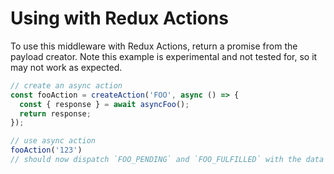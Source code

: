# Using with Redux Actions

To use this middleware with Redux Actions, return a promise from the payload creator. Note this example is experimental and not tested for, so it may not work as expected.

```js
// create an async action
const fooAction = createAction('FOO', async () => {
  const { response } = await asyncFoo();
  return response;
});

// use async action
fooAction('123')
// should now dispatch `FOO_PENDING` and `FOO_FULFILLED` with the data as the payload
```
